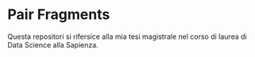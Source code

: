 # Pair Fragments
Questa repositori si rifersice alla mia tesi magistrale nel corso di laurea di Data Science alla Sapienza.
